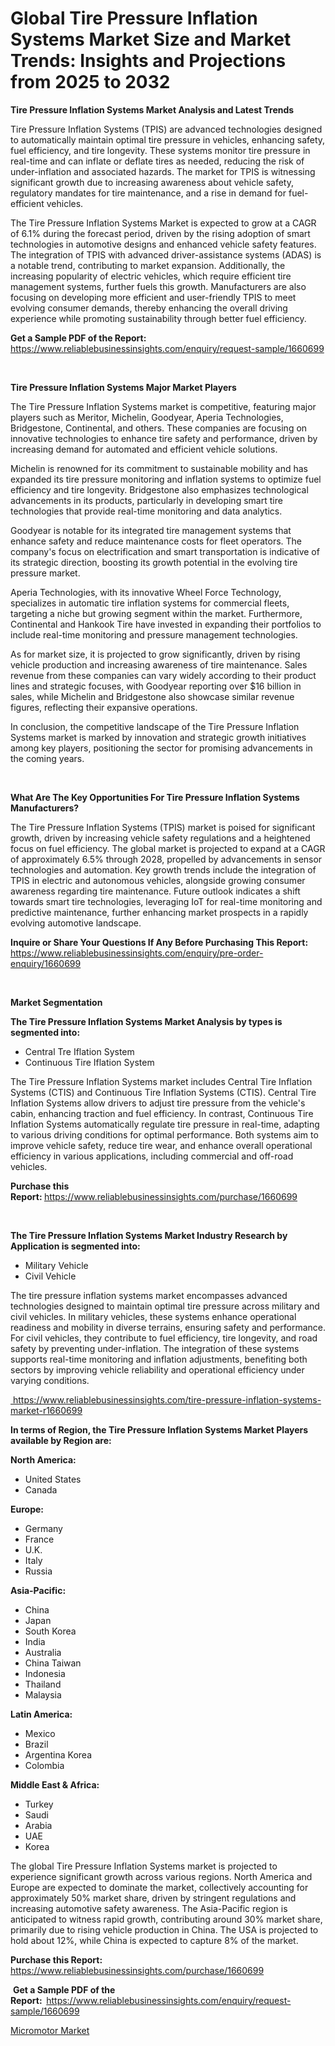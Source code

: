 <p><h1>Global Tire Pressure Inflation Systems Market Size and Market Trends: Insights and Projections from 2025 to 2032</h1></p><p><strong>Tire Pressure Inflation Systems Market Analysis and Latest Trends</strong></p>
<p><p>Tire Pressure Inflation Systems (TPIS) are advanced technologies designed to automatically maintain optimal tire pressure in vehicles, enhancing safety, fuel efficiency, and tire longevity. These systems monitor tire pressure in real-time and can inflate or deflate tires as needed, reducing the risk of under-inflation and associated hazards. The market for TPIS is witnessing significant growth due to increasing awareness about vehicle safety, regulatory mandates for tire maintenance, and a rise in demand for fuel-efficient vehicles.</p><p>The Tire Pressure Inflation Systems Market is expected to grow at a CAGR of 6.1% during the forecast period, driven by the rising adoption of smart technologies in automotive designs and enhanced vehicle safety features. The integration of TPIS with advanced driver-assistance systems (ADAS) is a notable trend, contributing to market expansion. Additionally, the increasing popularity of electric vehicles, which require efficient tire management systems, further fuels this growth. Manufacturers are also focusing on developing more efficient and user-friendly TPIS to meet evolving consumer demands, thereby enhancing the overall driving experience while promoting sustainability through better fuel efficiency.</p></p>
<p><strong>Get a Sample PDF of the Report:&nbsp;</strong> <a href="https://www.reliablebusinessinsights.com/enquiry/request-sample/1660699?utm_campaign=3494&utm_medium=2&utm_source=Github&utm_content=ia&utm_term=10042025&utm_id=tire-pressure-inflation-systems">https://www.reliablebusinessinsights.com/enquiry/request-sample/1660699</a></p>
<p>&nbsp;</p>
<p><strong>Tire Pressure Inflation Systems Major Market Players</strong></p>
<p><p>The Tire Pressure Inflation Systems market is competitive, featuring major players such as Meritor, Michelin, Goodyear, Aperia Technologies, Bridgestone, Continental, and others. These companies are focusing on innovative technologies to enhance tire safety and performance, driven by increasing demand for automated and efficient vehicle solutions.</p><p>Michelin is renowned for its commitment to sustainable mobility and has expanded its tire pressure monitoring and inflation systems to optimize fuel efficiency and tire longevity. Bridgestone also emphasizes technological advancements in its products, particularly in developing smart tire technologies that provide real-time monitoring and data analytics.</p><p>Goodyear is notable for its integrated tire management systems that enhance safety and reduce maintenance costs for fleet operators. The company's focus on electrification and smart transportation is indicative of its strategic direction, boosting its growth potential in the evolving tire pressure market.</p><p>Aperia Technologies, with its innovative Wheel Force Technology, specializes in automatic tire inflation systems for commercial fleets, targeting a niche but growing segment within the market. Furthermore, Continental and Hankook Tire have invested in expanding their portfolios to include real-time monitoring and pressure management technologies.</p><p>As for market size, it is projected to grow significantly, driven by rising vehicle production and increasing awareness of tire maintenance. Sales revenue from these companies can vary widely according to their product lines and strategic focuses, with Goodyear reporting over $16 billion in sales, while Michelin and Bridgestone also showcase similar revenue figures, reflecting their expansive operations.</p><p>In conclusion, the competitive landscape of the Tire Pressure Inflation Systems market is marked by innovation and strategic growth initiatives among key players, positioning the sector for promising advancements in the coming years.</p></p>
<p>&nbsp;</p>
<p><strong>What Are The Key Opportunities For Tire Pressure Inflation Systems Manufacturers?</strong></p>
<p><p>The Tire Pressure Inflation Systems (TPIS) market is poised for significant growth, driven by increasing vehicle safety regulations and a heightened focus on fuel efficiency. The global market is projected to expand at a CAGR of approximately 6.5% through 2028, propelled by advancements in sensor technologies and automation. Key growth trends include the integration of TPIS in electric and autonomous vehicles, alongside growing consumer awareness regarding tire maintenance. Future outlook indicates a shift towards smart tire technologies, leveraging IoT for real-time monitoring and predictive maintenance, further enhancing market prospects in a rapidly evolving automotive landscape.</p></p>
<p><strong>Inquire or Share Your Questions If Any Before Purchasing This Report:</strong> <a href="https://www.reliablebusinessinsights.com/enquiry/pre-order-enquiry/1660699?utm_campaign=3494&utm_medium=2&utm_source=Github&utm_content=ia&utm_term=10042025&utm_id=tire-pressure-inflation-systems">https://www.reliablebusinessinsights.com/enquiry/pre-order-enquiry/1660699</a></p>
<p>&nbsp;</p>
<p><strong>Market Segmentation</strong></p>
<p><strong>The Tire Pressure Inflation Systems Market Analysis by types is segmented into:</strong></p>
<p><ul><li>Central Tre Iflation System</li><li>Continuous Tire Iflation System</li></ul></p>
<p><p>The Tire Pressure Inflation Systems market includes Central Tire Inflation Systems (CTIS) and Continuous Tire Inflation Systems (CTIS). Central Tire Inflation Systems allow drivers to adjust tire pressure from the vehicle's cabin, enhancing traction and fuel efficiency. In contrast, Continuous Tire Inflation Systems automatically regulate tire pressure in real-time, adapting to various driving conditions for optimal performance. Both systems aim to improve vehicle safety, reduce tire wear, and enhance overall operational efficiency in various applications, including commercial and off-road vehicles.</p></p>
<p><strong>Purchase this Report:&nbsp;</strong><a href="https://www.reliablebusinessinsights.com/purchase/1660699?utm_campaign=3494&utm_medium=2&utm_source=Github&utm_content=ia&utm_term=10042025&utm_id=tire-pressure-inflation-systems">https://www.reliablebusinessinsights.com/purchase/1660699</a></p>
<p>&nbsp;</p>
<p><strong>The Tire Pressure Inflation Systems Market Industry Research by Application is segmented into:</strong></p>
<p><ul><li>Military Vehicle</li><li>Civil Vehicle</li></ul></p>
<p><p>The tire pressure inflation systems market encompasses advanced technologies designed to maintain optimal tire pressure across military and civil vehicles. In military vehicles, these systems enhance operational readiness and mobility in diverse terrains, ensuring safety and performance. For civil vehicles, they contribute to fuel efficiency, tire longevity, and road safety by preventing under-inflation. The integration of these systems supports real-time monitoring and inflation adjustments, benefiting both sectors by improving vehicle reliability and operational efficiency under varying conditions.</p></p>
<p><a href="https://www.reliablebusinessinsights.com/tire-pressure-inflation-systems-market-r1660699?utm_campaign=3494&utm_medium=2&utm_source=Github&utm_content=ia&utm_term=10042025&utm_id=tire-pressure-inflation-systems">&nbsp;https://www.reliablebusinessinsights.com/tire-pressure-inflation-systems-market-r1660699</a></p>
<p><strong>In terms of Region, the Tire Pressure Inflation Systems Market Players available by Region are:</strong></p>
<p>
    <p> <strong> North America: </strong>
        <ul>
            <li>United States</li>
            <li>Canada</li>
        </ul>
        </p> 
    <p> <strong> Europe: </strong>
        <ul>
            <li>Germany</li>
            <li>France</li>
            <li>U.K.</li>
            <li>Italy</li>
            <li>Russia</li>
        </ul>
        </p> 
    <p> <strong> Asia-Pacific: </strong>
        <ul>
            <li>China</li>
            <li>Japan</li>
            <li>South Korea</li>
            <li>India</li>
            <li>Australia</li>
            <li>China Taiwan</li>
            <li>Indonesia</li>
            <li>Thailand</li>
            <li>Malaysia</li>
        </ul>
        </p> 
    <p> <strong> Latin America: </strong>
        <ul>
            <li>Mexico</li>
            <li>Brazil</li>
            <li>Argentina Korea</li>
            <li>Colombia</li>
        </ul>
        </p> 
    <p> <strong> Middle East & Africa: </strong>
        <ul>
            <li>Turkey</li>
            <li>Saudi</li>
            <li>Arabia</li>
            <li>UAE</li>
            <li>Korea</li>
        </ul>
    </p>
    </p>
<p><p>The global Tire Pressure Inflation Systems market is projected to experience significant growth across various regions. North America and Europe are expected to dominate the market, collectively accounting for approximately 50% market share, driven by stringent regulations and increasing automotive safety awareness. The Asia-Pacific region is anticipated to witness rapid growth, contributing around 30% market share, primarily due to rising vehicle production in China. The USA is projected to hold about 12%, while China is expected to capture 8% of the market.</p></p>
<p><strong>Purchase this Report: </strong><a href="https://www.reliablebusinessinsights.com/purchase/1660699?utm_campaign=3494&utm_medium=2&utm_source=Github&utm_content=ia&utm_term=10042025&utm_id=tire-pressure-inflation-systems">https://www.reliablebusinessinsights.com/purchase/1660699</a></p>
<p>&nbsp;<strong>Get a Sample PDF of the Report:&nbsp;&nbsp;</strong><a href="https://www.reliablebusinessinsights.com/enquiry/request-sample/1660699?utm_campaign=3494&utm_medium=2&utm_source=Github&utm_content=ia&utm_term=10042025&utm_id=tire-pressure-inflation-systems">https://www.reliablebusinessinsights.com/enquiry/request-sample/1660699</a></p>
<p><strong></strong></p>
<p><p><a href="https://github.com/sleeprudantf/Market-Research-Report-List-1/blob/main/micromotor-market.md?utm_campaign=3494&utm_medium=2&utm_source=Github&utm_content=ia&utm_term=10042025&utm_id=tire-pressure-inflation-systems">Micromotor Market</a></p></p>